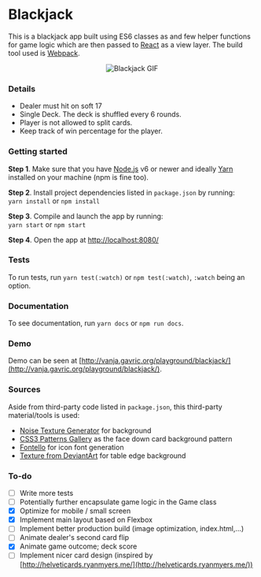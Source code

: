 # Blackjack

This is a blackjack app built using ES6 classes as and few helper functions for game logic which are then passed to [React](https://facebook.github.io/react/) as a view layer. The build tool used is [Webpack](https://webpack.github.io/).

<p align="center">
    <img src="https://media.giphy.com/media/3ohzdQUcLBMpfxdAe4/giphy.gif" alt="Blackjack GIF">
</p>

### Details
- Dealer must hit on soft 17
- Single Deck. The deck is shuffled every 6 rounds.
- Player is not allowed to split cards.
- Keep track of win percentage for the player.

### Getting started
**Step 1**. Make sure that you have [Node.js](https://nodejs.org/) v6 or newer and ideally [Yarn](https://yarnpkg.com/) installed on your machine (npm is fine too).

**Step 2**. Install project dependencies listed in `package.json` by running:  
`yarn install` or `npm install`

**Step 3**. Compile and launch the app by running:  
`yarn start` or `npm start`

**Step 4**.
Open the app at [http://localhost:8080/](http://localhost:8080/)

### Tests
To run tests, run `yarn test(:watch)` or `npm test(:watch)`, `:watch` being an option.

### Documentation
To see documentation, run `yarn docs` or `npm run docs`.

### Demo
Demo can be seen at [http://vanja.gavric.org/playground/blackjack/](http://vanja.gavric.org/playground/blackjack/).

### Sources
Aside from third-party code listed in `package.json`, this third-party material/tools is used:

- [Noise Texture Generator](http://www.noisetexturegenerator.com/) for background
- [CSS3 Patterns Gallery](http://lea.verou.me/css3patterns/#argyl) as the face down card background pattern
- [Fontello](fontello.com) for icon font generation
- [Texture from DeviantArt](http://nortago.deviantart.com/art/Bg-Texture-wood-38841113) for table edge background

### To-do
- [ ] Write more tests
- [ ] Potentially further encapsulate game logic in the Game class
- [x] Optimize for mobile / small screen
- [x] Implement main layout based on Flexbox
- [ ] Implement better production build (image optimization, index.html,...)
- [ ] Animate dealer's second card flip
- [x] Animate game outcome; deck score
- [ ] Implement nicer card design (inspired by [http://helveticards.ryanmyers.me/](http://helveticards.ryanmyers.me/))
